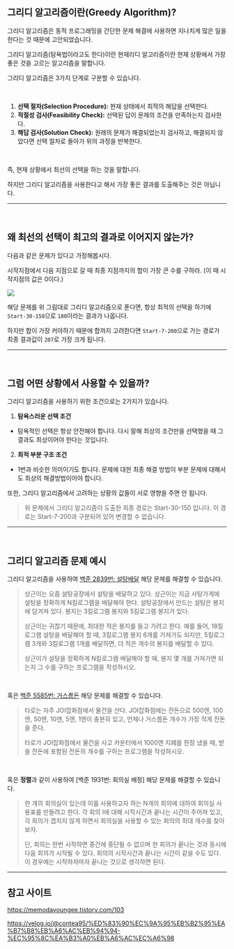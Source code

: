 ## 그리디 알고리즘이란(Greedy Algorithm)?

그리디 알고리즘은 동적 프로그래밍을 간단한 문제 해결에 사용하면 지나치게 많은 일을 한다는 것 때문에 고안되었습니다.

그리디 알고리즘(탐욕법이라고도 한다)이란 현재리디 알고리즘이란 현재 상황에서 가장 좋은 것을 고르는 알고리즘을 말합니다.

그리디 알고리즘은 3가지 단계로 구분할 수 있습니다.

<br>

1. **선택 절차(Selection Procedure):** 현재 상태에서 최적의 해답을 선택한다.
2. **적절성 검사(Feasibility Check):** 선택된 답이 문제의 조건을 만족하는지 검사한다.
3. **해답 검사(Solution Check):** 원래의 문제가 해결되었는지 검사하고, 해결되지 않았다면 선택 절차로 돌아가 위의 과정을 반복한다.

<br>

즉, 현재 상황에서 최선의 선택을 하는 것을 말합니다.

하지만 그리디 알고리즘을 사용한다고 해서 가장 좋은 결과를 도출해주는 것은 아닙니다.

---

<br>

## 왜 최선의 선택이 최고의 결과로 이어지지 않는가?

다음과 같은 문제가 있다고 가정해봅시다.

시작지점에서 다음 지점으로 갈 때 최종 지점까지의 합이 가장 큰 수를 구하라.
(이 때 시작지점의 값은 0이다.)

![](https://velog.velcdn.com/images/kid_an/post/3525bb45-ca83-4720-9c52-4f14721899ec/image.png)


해당 문제를 위 그림대로 그리디 알고리즘으로 푼다면, 항상 최적의 선택을 하기에 `Start-30-150`으로 `180`이라는 결과가 나옵니다.

하지만 합이 가장 커야하기 때문에 합까지 고려한다면 `Start-7-200`으로 가는 경로가 최종 결과값이 `207`로 가장 크게 됩니다.

---

<br>

## 그럼 어떤 상황에서 사용할 수 있을까?

그리디 알고리즘을 사용하기 위한 조건으로는 2가지가 있습니다.

1. **탐욕스러운 선택 조건**
- 탐욕적인 선택은 항상 안전해야 합니다. 다시 말해 최상의 조건만을 선택했을 때 그 결과도 최상이어야 한다는 것입니다.

2. **최적 부분 구조 조건**
- 1번과 비슷한 의미이기도 합니다. 문제에 대한 최종 해결 방법이 부분 문제에 대해서도 최상의 해결방법이어야 합니다.

또한, 그리디 알고리즘에서 고려하는 상황의 값들이 서로 영향을 주면 안 됩니다.

> 위 문제에서 그리디 알고리즘이 도출한 최종 경로는 Start-30-150 입니다. 이 경로는 Start-7-200과 구분되어 있어 변경할 수 없습니다.

---

<br>

## 그리디 알고리즘 문제 예시

그리디 알고리즘을 사용하여 [백준 2839번: 설탕배달](https://www.acmicpc.net/problem/2839) 해당 문제를 해결할 수 있습니다.

> 상근이는 요즘 설탕공장에서 설탕을 배달하고 있다. 상근이는 지금 사탕가게에 설탕을 정확하게 N킬로그램을 배달해야 한다. 설탕공장에서 만드는 설탕은 봉지에 담겨져 있다. 봉지는 3킬로그램 봉지와 5킬로그램 봉지가 있다.
><br>
>
>상근이는 귀찮기 때문에, 최대한 적은 봉지를 들고 가려고 한다. 예를 들어, 18킬로그램 설탕을 배달해야 할 때, 3킬로그램 봉지 6개를 가져가도 되지만, 5킬로그램 3개와 3킬로그램 1개를 배달하면, 더 적은 개수의 봉지를 배달할 수 있다.
> <br>
>
>상근이가 설탕을 정확하게 N킬로그램 배달해야 할 때, 봉지 몇 개를 가져가면 되는지 그 수를 구하는 프로그램을 작성하시오.

<br>

혹은 [백준 5585번: 거스름돈](https://www.acmicpc.net/problem/5585) 해당 문제를 해결할 수 있습니다.

>타로는 자주 JOI잡화점에서 물건을 산다. JOI잡화점에는 잔돈으로 500엔, 100엔, 50엔, 10엔, 5엔, 1엔이 충분히 있고, 언제나 거스름돈 개수가 가장 적게 잔돈을 준다.
>
>타로가 JOI잡화점에서 물건을 사고 카운터에서 1000엔 지폐를 한장 냈을 때, 받을 잔돈에 포함된 잔돈의 개수를 구하는 프로그램을 작성하시오.

<br>

혹은 **정렬**과 같이 사용하여 [백준 1931번: 회의실 배정] 해당 문제를 해결할 수 있습니다.

>한 개의 회의실이 있는데 이를 사용하고자 하는 N개의 회의에 대하여 회의실 사용표를 만들려고 한다. 각 회의 I에 대해 시작시간과 끝나는 시간이 주어져 있고, 각 회의가 겹치지 않게 하면서 회의실을 사용할 수 있는 회의의 최대 개수를 찾아보자.
>
>단, 회의는 한번 시작하면 중간에 중단될 수 없으며 한 회의가 끝나는 것과 동시에 다음 회의가 시작될 수 있다. 회의의 시작시간과 끝나는 시간이 같을 수도 있다. 이 경우에는 시작하자마자 끝나는 것으로 생각하면 된다.

---

## 참고 사이트

https://memodayoungee.tistory.com/103

https://velog.io/@contea95/%ED%83%90%EC%9A%95%EB%B2%95%EA%B7%B8%EB%A6%AC%EB%94%94-%EC%95%8C%EA%B3%A0%EB%A6%AC%EC%A6%98
